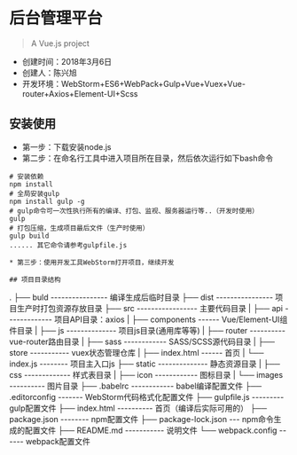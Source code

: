 # 后台管理平台
> A Vue.js project
* 创建时间：2018年3月6日
* 创建人：陈兴旭
* 开发环境：WebStorm+ES6+WebPack+Gulp+Vue+Vuex+Vue-router+Axios+Element-UI+Scss

## 安装使用
* 第一步：下载安装node.js
* 第二步：在命名行工具中进入项目所在目录，然后依次运行如下bash命令
```
# 安装依赖
npm install
# 全局安装gulp
npm install gulp -g
# gulp命令可一次性执行所有的编译、打包、监视、服务器运行等..（开发时使用）
gulp
# 打包压缩，生成项目最后文件（生产时使用）
gulp build
...... 其它命令请参考gulpfile.js

* 第三步：使用开发工具WebStorm打开项目，继续开发

## 项目目录结构
```
.
├── buld ---------------- 编译生成后临时目录
├── dist ---------------- 项目生产时打包资源存放目录
├── src ----------------- 主要代码目录
|   ├── api ------------- 项目API目录：axios
|   ├── components ------ Vue/Element-UI组件目录
|   ├── js -------------- 项目js目录(通用库等等)
|   ├── router ---------- vue-router路由目录
|   ├── sass ------------ SASS/SCSS源代码目录
|   ├── store ----------- vuex状态管理仓库
|   ├── index.html ------ 首页
|   └── index.js -------- 项目主入口js
├── static -------------- 静态资源目录
|   ├── css ------------- 样式表目录
|   ├── icon ------------ 图标目录
|   └── images ---------- 图片目录
├── .babelrc ------------ babel编译配置文件
├── .editorconfig ------- WebStorm代码格式化配置文件
├── gulpfile.js --------- gulp配置文件
├── index.html ---------- 首页（编译后实际可用的）
├── package.json -------- npm配置文件
├── package-lock.json --- npm命令生成的配置文件
├── README.md ----------- 说明文件
└── webpack.config ------ webpack配置文件
```
